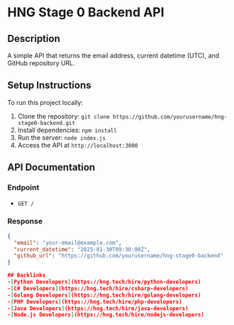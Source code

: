 # HNG Stage 0 Backend API

## Description
A simple API that returns the email address, current datetime (UTC), and GitHub repository URL.

## Setup Instructions
To run this project locally:
1. Clone the repository: `git clone https://github.com/yourusername/hng-stage0-backend.git`
2. Install dependencies: `npm install`
3. Run the server: `node index.js`
4. Access the API at `http://localhost:3000`

## API Documentation
### Endpoint
- `GET /`

### Response
```json
{
  "email": "your-email@example.com",
  "current_datetime": "2025-01-30T09:30:00Z",
  "github_url": "https://github.com/yourusername/hng-stage0-backend"
}

## Backlinks
-[Python Developers](https://hng.tech/hire/python-developers)
-[C# Developers](https://hng.tech/hire/csharp-developers)
-[Golang Developers](https://hng.tech/hire/golang-developers)
-[PHP Developers](https://hng.tech/hire/php-developers)
-[Java Developers](https://hng.tech/hire/java-developers)
-[Node.js Developers](https://hng.tech/hire/nodejs-developers)